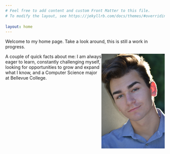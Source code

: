 ```yaml
---
# Feel free to add content and custom Front Matter to this file.
# To modify the layout, see https://jekyllrb.com/docs/themes/#overriding-theme-defaults

layout: home
---
```


Welcome to my home page. Take a look around, this is still a work in progress.

<img style="float: right" width="200" src="Headshot.jpeg" >

A couple of quick facts about me: 
I am always eager to learn, constantly challenging myself,
looking for opportunities to grow and expand what I know, 
and a Computer Science major at Bellevue College.
	
